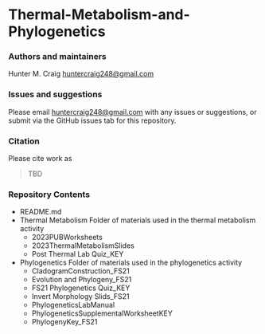 # Thermal-Metabolism-and-Phylogenetics
### Authors and maintainers

Hunter M. Craig huntercraig248@gmail.com


### Issues and suggestions
Please email huntercraig248@gmail.com with any issues or suggestions, or submit via the GitHub issues tab for this repository.

### Citation
Please cite work as

>TBD

### Repository Contents
* README.md
* Thermal Metabolism
  Folder of materials used in the thermal metabolism activity
  * 2023PUBWorksheets
  * 2023ThermalMetabolismSlides
  * Post Thermal Lab Quiz_KEY
* Phylogenetics
  Folder of materials used in the phylogenetics activity
  * CladogramConstruction_FS21
  * Evolution and Phylogeny_FS21
  * FS21 Phylogenetics Quiz_KEY
  * Invert Morphology Slids_FS21
  * PhylogeneticsLabManual
  * PhylogeneticsSupplementalWorksheetKEY
  * PhylogenyKey_FS21
 
